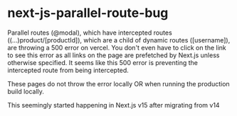 # next-js-parallel-route-bug

Parallel routes (@modal), which have intercepted routes ((...)product/[productId]), which are a child of dynamic routes ([username]), are throwing a 500 error on vercel. You don't even have to click on the link to see this error as all links on the page are prefetched by Next.js unless otherwise specified. It seems like this 500 error is preventing the intercepted route from being intercepted.

These pages do not throw the error locally OR when running the production build locally.

This seemingly started happening in Next.js v15 after migrating from v14


